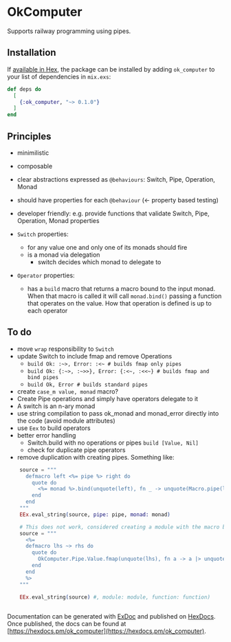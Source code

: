 # OkComputer
Supports railway programming using pipes.

## Installation

If [available in Hex](https://hex.pm/docs/publish), the package can be installed
by adding `ok_computer` to your list of dependencies in `mix.exs`:

```elixir
def deps do
  [
    {:ok_computer, "~> 0.1.0"}
  ]
end
```

## Principles
- minimilistic
- composable
- clear abstractions expressed as `@behaviours`: Switch, Pipe, Operation, Monad 
- should have properties for each `@behaviour` (<- property based testing)
- developer friendly: e.g. provide functions that validate Switch, Pipe, Operation, Monad properties

- `Switch` properties:
  - for any value one and only one of its monads should fire
  - is a monad via delegation
    - switch decides which monad to delegate to
      
- `Operator` properties:
  - has a `build` macro that returns a macro bound to the input monad.
    When that macro is called it will call `monad.bind()` passing a function
    that operates on the value. 
    How that operation is defined is up to each operator   

## To do
- move `wrap` responsibility to `Switch`
- update Switch to include fmap and remove Operations
  - `build Ok: :~>, Error: :<~ # builds fmap only pipes`
  - `build Ok: {:~>, :~>>}, Error: {:<~, :<<~} # builds fmap and bind pipes`
  - `build Ok, Error # builds standard pipes`
- create `case_m value, monad` macro?
- Create Pipe operations and simply have operators delegate to it
- A switch is an n-ary monad
- use string compilation to pass ok_monad and monad_error directly into the code (avoid module attributes)
- use `Eex` to build operators
- better error handling
  - Switch.build with no operations or pipes `build [Value, Nil]`
  - check for duplicate pipe operators
- remove duplication with creating pipes. Something like:
```elixir
    source = """
      defmacro left <%= pipe %> right do
        quote do
          <%= monad %>.bind(unquote(left), fn _ -> unquote(Macro.pipe(left, right, 0)) end)
        end
      end
    """
    EEx.eval_string(source, pipe: pipe, monad: monad)

    # This does not work, considered creating a module with the macro but seems too complicated    
    source = """
      <%=
      defmacro lhs ~> rhs do
        quote do
          OkComputer.Pipe.Value.fmap(unquote(lhs), fn a -> a |> unquote(rhs) end)
        end
      end
      %>
    """

    EEx.eval_string(source) #, module: module, function: function)
    
```
Documentation can be generated with [ExDoc](https://github.com/elixir-lang/ex_doc)
and published on [HexDocs](https://hexdocs.pm). Once published, the docs can
be found at [https://hexdocs.pm/ok_computer](https://hexdocs.pm/ok_computer).
